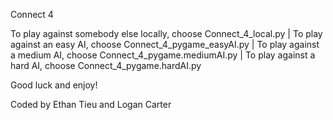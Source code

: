 Connect 4

To play against somebody else locally, choose Connect_4_local.py |
To play against an easy AI, choose Connect_4_pygame_easyAI.py |
To play against a medium AI, choose Connect_4_pygame.mediumAI.py |
To play against a hard AI, choose Connect_4_pygame.hardAI.py

Good luck and enjoy!

Coded by Ethan Tieu and Logan Carter
